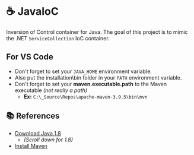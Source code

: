 # ☕ JavaIoC

Inversion of Control container for Java.  The goal of this project is to mimic the .NET `ServiceCollection` IoC container.

## For VS Code

  * Don't forget to set your `JAVA_HOME` environment variable.
  * Also put the installation\bin folder in your `PATH` environment variable.
  * Don't forget to set your **maven.executable.path** to the Maven executable _(not really a path)_
    * **Ex:** `C:\_Source\Repos\apache-maven-3.9.5\bin\mvn`

## 📚 References
* [Download Java 1.8](https://www.oracle.com/java/technologies/downloads/)
  * _(Scroll down for 1.8)_
* [Install Maven](https://maven.apache.org/download.cgi?Preferred=ftp%3A%2F%2Fmirror.reverse.net%2Fpub%2Fapache%2F)
